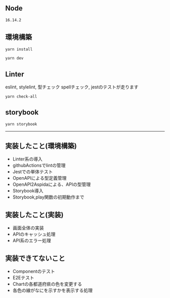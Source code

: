 ## Node
```bash
16.14.2
```

## 環境構築

```bash
yarn install

yarn dev
```

## Linter
eslint, stylelint, 型チェック spellチェック, jestのテストが走ります 

```bash
yarn check-all
```

## storybook
```bash
yarn storybook
```

---

## 実装したこと(環境構築)
- Linter系の導入
- githubActionsでlintの管理
- Jestでの単体テスト
- OpenAPIによる型定義管理
- OpenAPI2Aspidaによる、APIの型管理
- Storybook導入
- Storybook,play関数の初期動作まで

## 実装したこと(実装)
- 画面全体の実装
- APIのキャッシュ処理
- API系のエラー処理

## 実装できてないこと
- Componentのテスト
- E2Eテスト
- Chartの各都道府県の色を変更する
- 各色の線がなにを示すかを表示する処理


